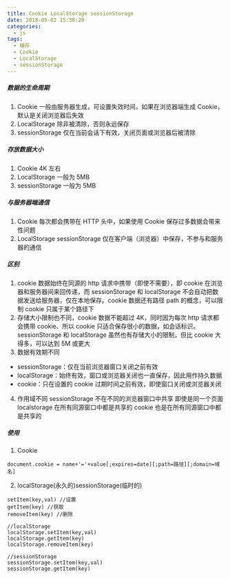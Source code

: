```yaml
---
title: Cookie LocalStorage sessionStorage
date: 2018-05-02 15:38:28
categories:
  - js
tags:
  - 缓存
  - Cookie
  - LocalStorage
  - sessionStorage
---
```


##### 数据的生命周期

1. Cookie 一般由服务器生成，可设置失效时间，如果在浏览器端生成 Cookie，默认是关闭浏览器后失效
2. LocalStorage 除非被清除，否则永远保存
3. sessionStorage 仅在当前会话下有效，关闭页面或浏览器后被清除

<!-- more -->

##### 存放数据大小

1. Cookie 4K 左右
2. LocalStorage 一般为 5MB
3. sessionStorage 一般为 5MB

##### 与服务器端通信

1. Cookie 每次都会携带在 HTTP 头中，如果使用 Cookie 保存过多数据会带来性问题
2. LocalStorage sessionStorage 仅在客户端（浏览器）中保存，不参与和服务器的通信

##### 区别

1. cookie 数据始终在同源的 http 请求中携带（即使不需要），即 cookie 在浏览器和服务器间来回传递，而 sessionStorage 和 localStorage 不会自动把数据发送给服务器，仅在本地保存。cookie 数据还有路径 path 的概念，可以限制 cookie 只属于某个路径下
2. 存储大小限制也不同，cookie 数据不能超过 4K，同时因为每次 http 请求都会携带 cookie、所以 cookie 只适合保存很小的数据，如会话标识。sessionStorage 和 localStorage 虽然也有存储大小的限制，但比 cookie 大得多，可以达到 5M 或更大
3. 数据有效期不同

- sessionStorage：仅在当前浏览器窗口关闭之前有效
- localStorage：始终有效，窗口或浏览器关闭也一直保存，因此用作持久数据
- cookie：只在设置的 cookie 过期时间之前有效，即使窗口关闭或浏览器关闭

4. 作用域不同
   sessionStorage 不在不同的浏览器窗口中共享
   即使是同一个页面 localstorage 在所有同源窗口中都是共享的
   cookie 也是在所有同源窗口中都是共享的

##### 使用

1. Cookie

```
document.cookie = name+'='+value[;expires=date][;path=路径][;domain=域名]
```

2. localStorage(永久的)sessionStorage(临时的)

```
setItem(key,val) //设置
getItem(key) //获取
removeItem(key) //删除

//localStorage
localStorage.setItem(key,val)
localStorage.getItem(key)
localStorage.removeItem(key)

//sessionStorage
sessionStorage.setItem(key,val)
sessionStorage.getItem(key)
```